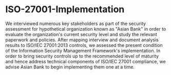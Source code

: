 # ISO-27001-Implementation

We interviewed numerous key stakeholders as part of the security assessment for hypothetical organization known as "Asian Bank" in order to evaluate the organization's current security level and study the relevant paperwork and policies. After mapping interview and document analysis results to ISO/IEC 27001:2013 controls, we assessed the present condition of the Information Security Management Framework's implementation.
In order to bring security controls up to the recommended level of maturity and hence address technical components of ISO/IEC 27001 compliance, we advise Asian Bank to begin implementing them one at a time.
